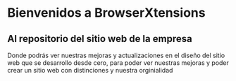 # Bienvenidos a BrowserXtensions
## Al repositorio del sitio web de la empresa
Donde podrás ver nuestras mejoras y actualizaciones en el diseño del sitio web que se desarrollo desde cero,  para poder ver nuestras mejoras y poder crear un sitio web con distinciones y nuestra orginialidad
